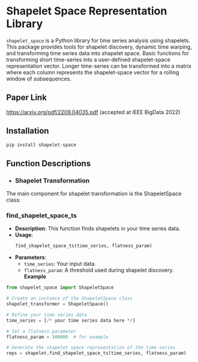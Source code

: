 # Shapelet Space Representation Library
`shapelet_space` is a Python library for time series analysis using shapelets. This package provides tools for shapelet discovery, dynamic time warping, and transforming time series data into shapelet space.
Basic functions for transforming short time-series into a user-defined shapelet-space representation vector. 
Longer time-series can be transformed into a matrix where each column represents the shapelet-space vector for a rolling window of subsequences.

## Paper Link
https://arxiv.org/pdf/2209.04035.pdf (accepted at IEEE BigData 2022)

## Installation
```bash
pip install shapelet-space
```

## Function Descriptions
- ### Shapelet Transformation
The main component for shapelet transformation is the ShapeletSpace class:

### find_shapelet_space_ts

- **Description**: This function finds shapelets in your time series data.
- **Usage**:
    ```python
    find_shapelet_space_ts(time_series, flatness_param)
    ```
- **Parameters**:
    - `time_series`: Your input data.
    - `flatness_param`: A threshold used during shapelet discovery.
**Example**
```python
from shapelet_space import ShapeletSpace

# Create an instance of the ShapeletSpace class
shapelet_transformer = ShapeletSpace()

# Define your time series data
time_series = [/* your time series data here */]

# Set a flatness parameter
flatness_param = 100000  # for example

# Generate the shapelet space representation of the time series
reps = shapelet.find_shapelet_space_ts(time_series, flatness_param)
```
